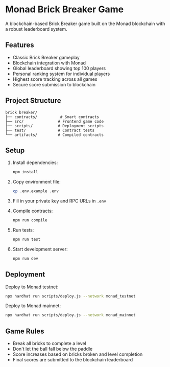 # Monad Brick Breaker Game

A blockchain-based Brick Breaker game built on the Monad blockchain with a robust leaderboard system.

## Features

- Classic Brick Breaker gameplay
- Blockchain integration with Monad
- Global leaderboard showing top 100 players
- Personal ranking system for individual players
- Highest score tracking across all games
- Secure score submission to blockchain

## Project Structure

```
brick breaker/
├── contracts/          # Smart contracts
├── src/               # Frontend game code
├── scripts/           # Deployment scripts
├── test/              # Contract tests
└── artifacts/         # Compiled contracts
```

## Setup

1. Install dependencies:
   ```bash
   npm install
   ```

2. Copy environment file:
   ```bash
   cp .env.example .env
   ```

3. Fill in your private key and RPC URLs in `.env`

4. Compile contracts:
   ```bash
   npm run compile
   ```

5. Run tests:
   ```bash
   npm run test
   ```

6. Start development server:
   ```bash
   npm run dev
   ```

## Deployment

Deploy to Monad testnet:
```bash
npx hardhat run scripts/deploy.js --network monad_testnet
```

Deploy to Monad mainnet:
```bash
npx hardhat run scripts/deploy.js --network monad_mainnet
```

## Game Rules

- Break all bricks to complete a level
- Don't let the ball fall below the paddle
- Score increases based on bricks broken and level completion
- Final scores are submitted to the blockchain leaderboard
